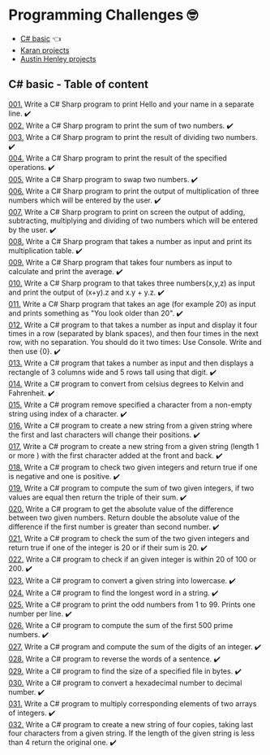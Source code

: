 # Programming Challenges :nerd_face:

* [C# basic](https://www.w3resource.com/csharp-exercises/basic/index.php) :point_left:
* [Karan projects](https://github.com/karan/Projects)
* [Austin Henley projects](https://austinhenley.com/blog/challengingprojects.html)

## C# basic - Table of content
[001.](Challanges/CSharp-basic/001/Proj-001) Write a C# Sharp program to print Hello and your name in a separate line. ✔️
<br>[002.](Challanges/CSharp-basic/002/Proj-002)  Write a C# Sharp program to print the sum of two numbers. ✔️
<br>[003.](Challanges/CSharp-basic/003/Proj-003)  Write a C# Sharp program to print the result of dividing two numbers. ✔️
<br>[004.](Challanges/CSharp-basic/004/Proj-004)  Write a C# Sharp program to print the result of the specified operations. ✔️
<br>[005.](Challanges/CSharp-basic/005/Proj-005)  Write a C# Sharp program to swap two numbers. ✔️
<br>[006.](Challanges/CSharp-basic/006/Proj-006)  Write a C# Sharp program to print the output of multiplication of three numbers which will be entered by the user. ✔️
<br>[007.](Challanges/CSharp-basic/007/Proj-007)  Write a C# Sharp program to print on screen the output of adding, subtracting, multiplying and dividing of two numbers which will be entered by the user. ✔️
<br>[008.](Challanges/CSharp-basic/008/Proj-008)  Write a C# Sharp program that takes a number as input and print its multiplication table. ✔️
<br>[009.](Challanges/CSharp-basic/009/Proj-009)  Write a C# Sharp program that takes four numbers as input to calculate and print the average. ✔️
<br>[010.](Challanges/CSharp-basic/010/Proj-010)  Write a C# Sharp program to that takes three numbers(x,y,z) as input and print the output of (x+y).z and x.y + y.z. ✔️
<br>[011.](Challanges/CSharp-basic/011/Proj-011)  Write a C# Sharp program that takes an age (for example 20) as input and prints something as "You look older than 20". ✔️
<br>[012.](Challanges/CSharp-basic/012/Proj-012)  Write a C# program to that takes a number as input and display it four times in a row (separated by blank spaces), and then four times in the next row, with no separation. You should do it two times: Use Console. Write and then use {0}. ✔️
<br>[013.](Challanges/CSharp-basic/013/Proj-013)  Write a C# program that takes a number as input and then displays a rectangle of 3 columns wide and 5 rows tall using that digit. ✔️
<br>[014.](Challanges/CSharp-basic/014/Proj-014)  Write a C# program to convert from celsius degrees to Kelvin and Fahrenheit. ✔️
<br>[015.](Challanges/CSharp-basic/015/Proj-015)  Write a C# program remove specified a character from a non-empty string using index of a character. ✔️
<br>[016.](Challanges/CSharp-basic/016/Proj-016)  Write a C# program to create a new string from a given string where the first and last characters will change their positions. ✔️
<br>[017.](Challanges/CSharp-basic/017/Proj-017)  Write a C# program to create a new string from a given string (length 1 or more ) with the first character added at the front and back. ✔️
<br>[018.](Challanges/CSharp-basic/018/Proj-018)  Write a C# program to check two given integers and return true if one is negative and one is positive. ✔️
<br>[019.](Challanges/CSharp-basic/019/Proj-019)  Write a C# program to compute the sum of two given integers, if two values are equal then return the triple of their sum. ✔️
<br>[020.](Challanges/CSharp-basic/020/Proj-020)   Write a C# program to get the absolute value of the difference between two given numbers. Return double the absolute value of the difference if the first number is greater than second number. ✔️
<br>[021.](Challanges/CSharp-basic/021/Proj-021)   Write a C# program to check the sum of the two given integers and return true if one of the integer is 20 or if their sum is 20. ✔️
<br>[022.](Challanges/CSharp-basic/022/Proj-022)   Write a C# program to check if an given integer is within 20 of 100 or 200. ✔️
<br>[023.](Challanges/CSharp-basic/023/Proj-023)   Write a C# program to convert a given string into lowercase. ✔️
<br>[024.](Challanges/CSharp-basic/024/Proj-024)   Write a C# program to find the longest word in a string. ✔️
<br>[025.](Challanges/CSharp-basic/025/Proj-025)   Write a C# program to print the odd numbers from 1 to 99. Prints one number per line. ✔️
<br>[026.](Challanges/CSharp-basic/026/Proj-026)   Write a C# program to compute the sum of the first 500 prime numbers. ✔️
<br>[027.](Challanges/CSharp-basic/027/Proj-027)   Write a C# program and compute the sum of the digits of an integer. ✔️
<br>[028.](Challanges/CSharp-basic/028/Proj-028)   Write a C# program to reverse the words of a sentence. ✔️
<br>[029.](Challanges/CSharp-basic/029/Proj-029)   Write a C# program to find the size of a specified file in bytes. ✔️
<br>[030.](Challanges/CSharp-basic/030/Proj-030)   Write a C# program to convert a hexadecimal number to decimal number.  ✔️
<br>[031.](Challanges/CSharp-basic/031/Proj-031)   Write a C# program to multiply corresponding elements of two arrays of integers.  ✔️
<br>[032.](Challanges/CSharp-basic/032/Proj-032)   Write a C# program to create a new string of four copies, taking last four characters from a given string. If the length of the given string is less than 4 return the original one.  ✔️
